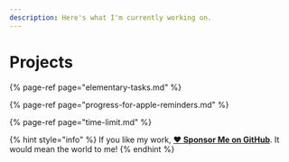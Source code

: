 ```yaml
---
description: Here's what I'm currently working on.
---
```


# Projects

{% page-ref page="elementary-tasks.md" %}

{% page-ref page="progress-for-apple-reminders.md" %}

{% page-ref page="time-limit.md" %}

{% hint style="info" %}
If you like my work, [**❤️ Sponsor Me on GitHub**](https://github.com/sponsors/marbetschar). It would mean the world to me!
{% endhint %}